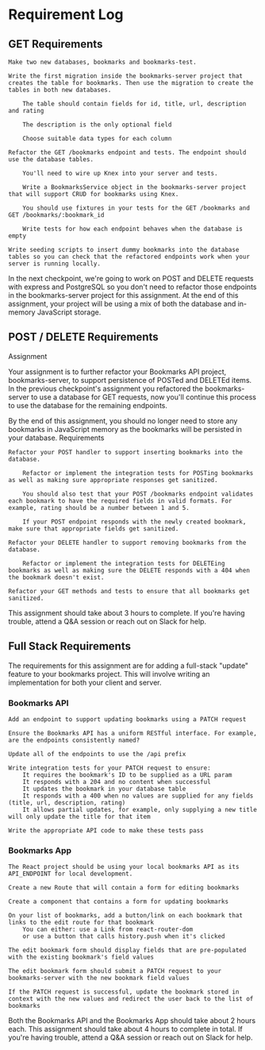 # Requirement Log

## GET Requirements

    Make two new databases, bookmarks and bookmarks-test.
    
    Write the first migration inside the bookmarks-server project that creates the table for bookmarks. Then use the migration to create the tables in both new databases.
    
        The table should contain fields for id, title, url, description and rating
    
        The description is the only optional field
        
        Choose suitable data types for each column
    
    Refactor the GET /bookmarks endpoint and tests. The endpoint should use the database tables.
        
        You'll need to wire up Knex into your server and tests.
        
        Write a BookmarksService object in the bookmarks-server project that will support CRUD for bookmarks using Knex.
        
        You should use fixtures in your tests for the GET /bookmarks and GET /bookmarks/:bookmark_id
        
        Write tests for how each endpoint behaves when the database is empty
    
    Write seeding scripts to insert dummy bookmarks into the database tables so you can check that the refactored endpoints work when your server is running locally.

In the next checkpoint, we're going to work on POST and DELETE requests with express and PostgreSQL so you don't need to refactor those endpoints in the bookmarks-server project for this assignment. At the end of this assignment, your project will be using a mix of both the database and in-memory JavaScript storage.


## POST / DELETE Requirements

Assignment

Your assignment is to further refactor your Bookmarks API project, bookmarks-server, to support persistence of POSTed and DELETEd items. In the previous checkpoint's assignment you refactored the bookmarks-server to use a database for GET requests, now you'll continue this process to use the database for the remaining endpoints.

By the end of this assignment, you should no longer need to store any bookmarks in JavaScript memory as the bookmarks will be persisted in your database.
Requirements

    Refactor your POST handler to support inserting bookmarks into the database.

        Refactor or implement the integration tests for POSTing bookmarks as well as making sure appropriate responses get sanitized.
        
        You should also test that your POST /bookmarks endpoint validates each bookmark to have the required fields in valid formats. For example, rating should be a number between 1 and 5.
        
        If your POST endpoint responds with the newly created bookmark, make sure that appropriate fields get sanitized.
        
    Refactor your DELETE handler to support removing bookmarks from the database.
    
        Refactor or implement the integration tests for DELETEing bookmarks as well as making sure the DELETE responds with a 404 when the bookmark doesn't exist.
        
    Refactor your GET methods and tests to ensure that all bookmarks get sanitized.
    

This assignment should take about 3 hours to complete. If you're having trouble, attend a Q&A session or reach out on Slack for help.

## Full Stack Requirements

The requirements for this assignment are for adding a full-stack "update" feature to your bookmarks project. This will involve writing an implementation for both your client and server.

### Bookmarks API

    Add an endpoint to support updating bookmarks using a PATCH request

    Ensure the Bookmarks API has a uniform RESTful interface. For example, are the endpoints consistently named?
    
    Update all of the endpoints to use the /api prefix
    
    Write integration tests for your PATCH request to ensure:
        It requires the bookmark's ID to be supplied as a URL param
        It responds with a 204 and no content when successful
        It updates the bookmark in your database table
        It responds with a 400 when no values are supplied for any fields (title, url, description, rating)
        It allows partial updates, for example, only supplying a new title will only update the title for that item
    
    Write the appropriate API code to make these tests pass

### Bookmarks App

    The React project should be using your local bookmarks API as its API_ENDPOINT for local development.
    
    Create a new Route that will contain a form for editing bookmarks
    
    Create a component that contains a form for updating bookmarks
    
    On your list of bookmarks, add a button/link on each bookmark that links to the edit route for that bookmark
        You can either: use a Link from react-router-dom
        or use a button that calls history.push when it's clicked
    
    The edit bookmark form should display fields that are pre-populated with the existing bookmark's field values
    
    The edit bookmark form should submit a PATCH request to your bookmarks-server with the new bookmark field values
    
    If the PATCH request is successful, update the bookmark stored in context with the new values and redirect the user back to the list of bookmarks

Both the Bookmarks API and the Bookmarks App should take about 2 hours each. This assignment should take about 4 hours to complete in total. If you're having trouble, attend a Q&A session or reach out on Slack for help.